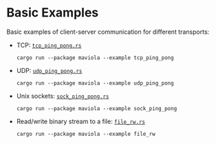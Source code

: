 Basic Examples
==============

Basic examples of client-server communication for different transports:

* TCP: [`tcp_ping_pong.rs`](tcp_ping_pong.rs)
  ```shell
  cargo run --package maviola --example tcp_ping_pong
  ```
* UDP: [`udp_ping_pong.rs`](udp_ping_pong.rs)
  ```shell
  cargo run --package maviola --example udp_ping_pong
  ```
* Unix sockets: [`sock_ping_pong.rs`](sock_ping_pong.rs)
  ```shell
  cargo run --package maviola --example sock_ping_pong
  ```
* Read/write binary stream to a file: [`file_rw.rs`](file_rw.rs)
  ```shell
  cargo run --package maviola --example file_rw
  ```